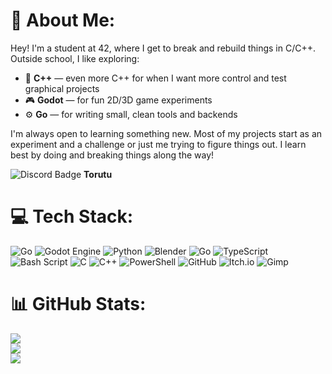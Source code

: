 # 💫 About Me:
Hey! I'm a student at 42, where I get to break and rebuild things in C/C++.  
Outside school, I like exploring:

- 🧠 **C++** — even more C++ for when I want more control and test graphical projects
- 🎮 **Godot** — for fun 2D/3D game experiments
- ⚙️ **Go** — for writing small, clean tools and backends

I'm always open to learning something new.
Most of my projects start as an experiment and a challenge or just me trying to figure things out.
I learn best by doing and breaking things along the way!

![Discord Badge](https://img.shields.io/badge/Discord-5865F2?logo=discord&logoColor=fff&style=plastic)  **Torutu**

# 💻 Tech Stack:
![Go](https://img.shields.io/badge/go-%2300ADD8.svg?style=flat&logo=go&logoColor=white) ![Godot Engine](https://img.shields.io/badge/GODOT-%23FFFFFF.svg?style=flat&logo=godot-engine) ![Python](https://img.shields.io/badge/python-3670A0?style=flat&logo=python&logoColor=ffdd54) ![Blender](https://img.shields.io/badge/blender-%23F5792A.svg?style=flat&logo=blender&logoColor=white) ![Go](https://img.shields.io/badge/go-%2300ADD8.svg?style=flat&logo=go&logoColor=white) ![TypeScript](https://img.shields.io/badge/typescript-%23007ACC.svg?style=flat&logo=typescript&logoColor=white) ![Bash Script](https://img.shields.io/badge/bash_script-%23121011.svg?style=flat&logo=gnu-bash&logoColor=white) ![C](https://img.shields.io/badge/c-%2300599C.svg?style=flat&logo=c&logoColor=white) ![C++](https://img.shields.io/badge/c++-%2300599C.svg?style=flat&logo=c%2B%2B&logoColor=white) ![PowerShell](https://img.shields.io/badge/PowerShell-%235391FE.svg?style=flat&logo=powershell&logoColor=white) ![GitHub](https://img.shields.io/badge/github-%23121011.svg?style=flat&logo=github&logoColor=white) ![Itch.io](https://img.shields.io/badge/Itch-%23FF0B34.svg?style=flat&logo=Itch.io&logoColor=white) ![Gimp](https://img.shields.io/badge/Gimp-657D8B?style=flat&logo=gimp&logoColor=FFFFFF)

# 📊 GitHub Stats:
![](https://github-readme-stats.vercel.app/api?username=Torutu&theme=dracula&hide_border=false&include_all_commits=true&count_private=false)<br/>
![](https://github-readme-streak-stats.herokuapp.com/?user=Torutu&theme=dracula&hide_border=false)<br/>
![](https://github-readme-stats.vercel.app/api/top-langs/?username=Torutu&theme=dracula&hide_border=false&include_all_commits=true&count_private=false&layout=compact)

<!-- Proudly created with GPRM ( https://gprm.itsvg.in ) -->
